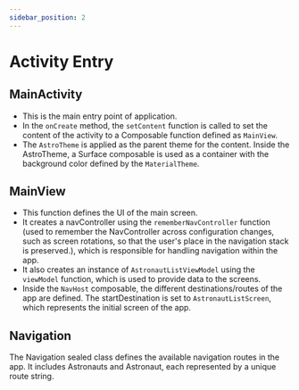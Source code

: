 ```yaml
---
sidebar_position: 2
---
```


# Activity Entry

## MainActivity
- This is the main entry point of application. 
- In the `onCreate` method, the `setContent` function is called to set the content of the activity to a Composable function defined as `MainView`. 
- The `AstroTheme` is applied as the parent theme for the content. Inside the AstroTheme, a Surface composable is used as a container with the background color defined by the `MaterialTheme`.

## MainView
- This function defines the UI of the main screen. 
- It creates a navController using the `rememberNavController` function (used to remember the NavController across configuration changes, such as screen rotations, so that the user's place in the navigation stack is preserved.), which is responsible for handling navigation within the app. 
- It also creates an instance of `AstronautListViewModel` using the `viewModel` function, which is used to provide data to the screens. 
- Inside the `NavHost` composable, the different destinations/routes of the app are defined. The startDestination is set to `AstronautListScreen`, which represents the initial screen of the app.

## Navigation
The Navigation sealed class defines the available navigation routes in the app. It includes Astronauts and Astronaut, each represented by a unique route string.